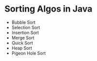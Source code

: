 # Sorting Algos in Java

* Bubble Sort
* Selection Sort
* Insertion Sort
* Merge Sort
* Quick Sort
* Heap Sort
* Pigeon Hole Sort
